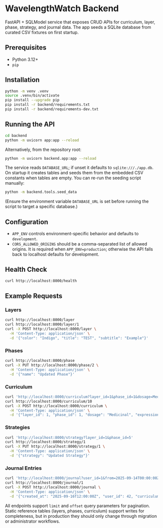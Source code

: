 # WavelengthWatch Backend

FastAPI + SQLModel service that exposes CRUD APIs for curriculum, layer, phase, strategy, and journal data. The app seeds a SQLite database from curated CSV fixtures on first startup.

## Prerequisites

- Python 3.12+
- `pip`

## Installation

```bash
python -m venv .venv
source .venv/bin/activate
pip install --upgrade pip
pip install -r backend/requirements.txt
pip install -r backend/requirements-dev.txt
```

## Running the API

```bash
cd backend
python -m uvicorn app:app --reload
```

Alternatively, from the repository root:

```bash
python -m uvicorn backend.app:app --reload
```

The service reads `DATABASE_URL`; if unset it defaults to `sqlite:///./app.db`. On startup it creates tables and seeds them from the embedded CSV constants when tables are empty. You can re-run the seeding script manually:

```bash
python -m backend.tools.seed_data
```

(Ensure the environment variable `DATABASE_URL` is set before running the script to target a specific database.)

## Configuration

- `APP_ENV` controls environment-specific behavior and defaults to `development`.
- `CORS_ALLOWED_ORIGINS` should be a comma-separated list of allowed origins. It is required when `APP_ENV=production`; otherwise the API falls back to localhost defaults for development.

## Health Check

```bash
curl http://localhost:8000/health
```

## Example Requests

### Layers

```bash
curl http://localhost:8000/layer
curl http://localhost:8000/layer/1
curl -X POST http://localhost:8000/layer \
  -H 'Content-Type: application/json' \
  -d '{"color": "Indigo", "title": "TEST", "subtitle": "Example"}'
```

### Phases

```bash
curl http://localhost:8000/phase
curl -X PUT http://localhost:8000/phase/2 \
  -H 'Content-Type: application/json' \
  -d '{"name": "Updated Phase"}'
```

### Curriculum

```bash
curl 'http://localhost:8000/curriculum?layer_id=1&phase_id=1&dosage=Medicinal'
curl http://localhost:8000/curriculum/10
curl -X POST http://localhost:8000/curriculum \
  -H 'Content-Type: application/json' \
  -d '{"layer_id": 1, "phase_id": 1, "dosage": "Medicinal", "expression": "Testing"}'
```

### Strategies

```bash
curl 'http://localhost:8000/strategy?layer_id=1&phase_id=5'
curl http://localhost:8000/strategy/1
curl -X PUT http://localhost:8000/strategy/1 \
  -H 'Content-Type: application/json' \
  -d '{"strategy": "Updated Strategy"}'
```

### Journal Entries

```bash
curl 'http://localhost:8000/journal?user_id=1&from=2025-09-14T00:00:00Z'
curl http://localhost:8000/journal/1
curl -X POST http://localhost:8000/journal \
  -H 'Content-Type: application/json' \
  -d '{"created_at": "2025-09-16T12:00:00Z", "user_id": 42, "curriculum_id": 1, "strategy_id": 1}'
```

All endpoints support `limit` and `offset` query parameters for pagination. Static reference tables (layers, phases, curriculum) support writes for completeness, but in production they should only change through migration or administrator workflows.
